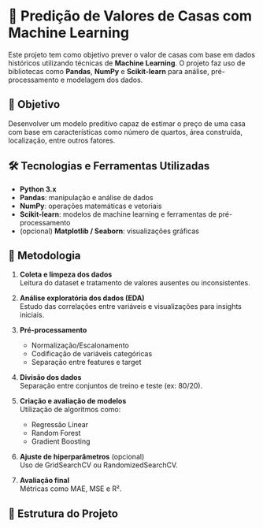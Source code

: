 # 🏡 Predição de Valores de Casas com Machine Learning

Este projeto tem como objetivo prever o valor de casas com base em dados históricos utilizando técnicas de **Machine Learning**. O projeto faz uso de bibliotecas como **Pandas**, **NumPy** e **Scikit-learn** para análise, pré-processamento e modelagem dos dados.

## 📌 Objetivo

Desenvolver um modelo preditivo capaz de estimar o preço de uma casa com base em características como número de quartos, área construída, localização, entre outros fatores.

## 🛠️ Tecnologias e Ferramentas Utilizadas

- **Python 3.x**
- **Pandas**: manipulação e análise de dados
- **NumPy**: operações matemáticas e vetoriais
- **Scikit-learn**: modelos de machine learning e ferramentas de pré-processamento
- (opcional) **Matplotlib / Seaborn**: visualizações gráficas

## 🧠 Metodologia

1. **Coleta e limpeza dos dados**  
   Leitura do dataset e tratamento de valores ausentes ou inconsistentes.

2. **Análise exploratória dos dados (EDA)**  
   Estudo das correlações entre variáveis e visualizações para insights iniciais.

3. **Pré-processamento**  
   - Normalização/Escalonamento
   - Codificação de variáveis categóricas
   - Separação entre features e target

4. **Divisão dos dados**  
   Separação entre conjuntos de treino e teste (ex: 80/20).

5. **Criação e avaliação de modelos**  
   Utilização de algoritmos como:
   - Regressão Linear
   - Random Forest
   - Gradient Boosting

6. **Ajuste de hiperparâmetros** (opcional)  
   Uso de GridSearchCV ou RandomizedSearchCV.

7. **Avaliação final**  
   Métricas como MAE, MSE e R².

## 📁 Estrutura do Projeto

